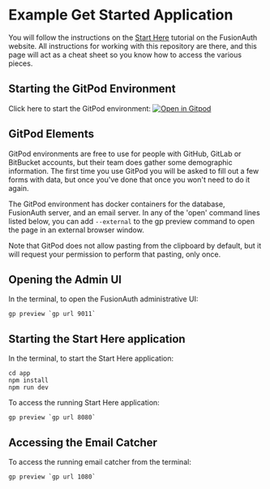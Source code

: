 # Example Get Started Application

You will follow the instructions on the [Start Here](https://fusionauth.io/docs/get-started/start-here) tutorial on the FusionAuth website.  All instructions for working with this repository are there, and this page will act as a cheat sheet so you know how to access the various pieces.

## Starting the GitPod Environment

Click here to start the GitPod environment:
[![Open in Gitpod](https://gitpod.io/button/open-in-gitpod.svg)](https://gitpod.io/#https://github.com/synedra/fusionauth-example-express-start-here)


## GitPod Elements

GitPod environments are free to use for people with GitHub, GitLab or BitBucket accounts, but their team does gather some demographic information.  The first time you use GitPod you will be asked to fill out a few forms with data, but once you've done that once you won't need to do it again.

The GitPod environment has docker containers for the database, FusionAuth server, and an email server.  In any of the 'open' command lines listed below, you can add `--external` to the gp preview command to open the page in an external browser window.

Note that GitPod does not allow pasting from the clipboard by default, but it will request your permission to perform that pasting, only once.

## Opening the Admin UI 

In the terminal, to open the FusionAuth administrative UI:

```
gp preview `gp url 9011`
```

## Starting the Start Here application

In the terminal, to start the Start Here application:

```shell
cd app
npm install
npm run dev
```

To access the running Start Here application:

```
gp preview `gp url 8080`
```

## Accessing the Email Catcher

To access the running email catcher from the terminal:

```
gp preview `gp url 1080`
```

